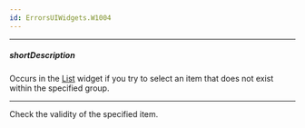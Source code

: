 ```yaml
---
id: ErrorsUIWidgets.W1004
---
```

---
##### shortDescription
Occurs in the [List](/Documentation/ApiReference/UI_Widgets/dxList/) widget if you try to select an item that does not exist within the specified group.

---
Check the validity of the specified item.